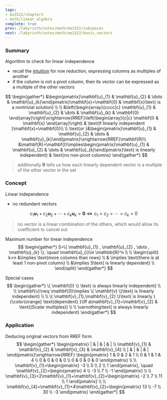 ```yaml
---
tags:
- ma1522/chapter3
- math/linear_algebra
complete: true
prev: /labyrinth/notes/math/ma1522/subspaces
next: /labyrinth/notes/math/ma1522/basis_vectors
---
```


   

### Summary
Algorithm to check for linear independence
- recall the [intuition](/labyrinth/notes/math/ma1522/gaussian_elimination#^0aa696) for row reduction, expressing columns as multiples of another
- if the column is not a pivot column, then its vector can be expressed as a multiple of the other vectors

$$
\begin{gather*}
&\begin{pmatrix}\mathbf{u}_{1} & \mathbf{u}_{2} & \dots & \mathbf{u}_{k}\end{pmatrix}\mathbf{x}=\mathbf{0} & \mathbf{x}\text{ is a nontrivial solution} \\ 
\\
&\left(\begin{array}{cccc|c} \mathbf{u}_{1} & \mathbf{u}_{2} & \dots & \mathbf{u}_{k} & \mathbf{0} \end{array}\right)\xrightarrow{RREF}\left(\begin{array}{c|c} \mathbf{I} & \mathbf{x} \end{array}\right) & \text{if linearly independent }\mathbf{x}=\mathbf{0}\\
\\
\text{or }&\begin{pmatrix}\mathbf{u}_{1} & \mathbf{u}_{2} & \dots & \mathbf{u}_{k}\end{pmatrix}\xrightarrow{RREF}\mathbf{R}\\
&\mathbf{R}=\mathbf{I}\implies\begin{pmatrix}\mathbf{u}_{1} & \mathbf{u}_{2} & \dots & \mathbf{u}_{k}\end{pmatrix}\text{ is linearly independent} & \text{no non-pivot columns}
\end{gather*}
$$
> additionally $\mathbf{R}$ tells us how each linearly dependent vector is a multiple of the other vector in the set

### Concept
Linear independence
- no redundant vectors

$$
c_1\mathbf{u}_1+c_2\mathbf{u}_2+\cdots+c_k\mathbf{u}_k=\mathbf{0} \iff c_1=c_2=\cdots=c_k=0
$$
> no vector is a linear combination of the others, which would allow its coefficient to cancel out

Maximum number for linear independence
$$
\begin{gather*}
S=\{ \mathbf{u}_{1} , \mathbf{u}_{2} , \dots , \mathbf{u}_{k} \}, \quad \mathbf{u}_{i}\in \mathbb{R}^n \\
\\
\begin{split}
k>n &\implies \text{more columns than rows} \\
& \implies \text{there is at least 1 non-pivot column} \\
&\implies S\text{ is linearly dependent} \\
\end{split}
\end{gather*}
$$

Special cases
$$
\begin{gather*}
\{ \mathbf{0} \} \text{ is always linearly independent} \\
\\
\mathbf{v}\neq \mathbf{0}\implies \{ \mathbf{v} \}\text{ is linearly independent} \\
\\
\{ \mathbf{v}_{1},\mathbf{v}_{2} \}\text{ is linearly }{\color{orange} \text{dependent} }\iff a\mathbf{v}_{1}=\mathbf{v}_{2} & \text{(Scalar multiples)} \\
\\
\varnothing\text{ is always linearly independent}
\end{gather*}
$$

### Application
Deducing original vectors from RREF form
$$
\begin{gather*}
\begin{pmatrix} 
| & | & | & | \\
\mathbf{v}_{1} & \mathbf{v}_{2} & \mathbf{v}_{3} & \mathbf{v}_{4} \\
| & | & | & |
\end{pmatrix}\xrightarrow{RREF}
\begin{pmatrix}
1 & 0 & 2 & 1 \\
0 & 1 & 1 & 4 \\
0 & 0 & 0 & 0 \\
0 & 0 & 0 & 0
\end{pmatrix} \\
\\
\mathbf{v}_{1}=\begin{pmatrix}
-3 \\
5 \\
2 \\
1
\end{pmatrix}, \quad \mathbf{v}_{2}=\begin{pmatrix}
4 \\
-3 \\
7 \\
-1
\end{pmatrix} \\
\\
\mathbf{v}_{3}=2\mathbf{v}_{1}+\mathbf{v}_{2}=\begin{pmatrix}
-2 \\
7 \\
11 \\
1
\end{pmatrix} \\
\\
\mathbf{v}_{4}=\mathbf{v}_{1}+4\mathbf{v}_{2}=\begin{pmatrix}
13 \\
-7 \\
30 \\
-3
\end{pmatrix}
\end{gather*}
$$